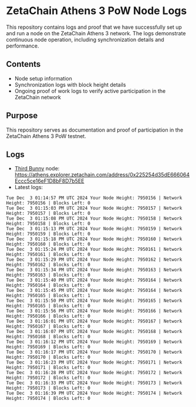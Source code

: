 # ZetaChain Athens 3 PoW Node Logs
This repository contains logs and proof that we have successfully set up and run a node on the ZetaChain Athens 3 network. The logs demonstrate continuous node operation, including synchronization details and performance.

## Contents
- Node setup information
- Synchronization logs with block height details
- Ongoing proof of work logs to verify active participation in the ZetaChain network

## Purpose
This repository serves as documentation and proof of participation in the ZetaChain Athens 3 PoW testnet.

## Logs

- [Third Bunny](https://thirdbunny.xyz/) node: https://athens.explorer.zetachain.com/address/0x225254d35dE666064Eccc5ce16eF1D8bF8D7b5EE
- Latest logs:
```
Tue Dec  3 01:14:57 PM UTC 2024 Your Node Height: 7950156 | Network Height: 7950156 | Blocks Left: 0
Tue Dec  3 01:15:03 PM UTC 2024 Your Node Height: 7950157 | Network Height: 7950157 | Blocks Left: 0
Tue Dec  3 01:15:08 PM UTC 2024 Your Node Height: 7950158 | Network Height: 7950158 | Blocks Left: 0
Tue Dec  3 01:15:13 PM UTC 2024 Your Node Height: 7950159 | Network Height: 7950159 | Blocks Left: 0
Tue Dec  3 01:15:18 PM UTC 2024 Your Node Height: 7950160 | Network Height: 7950160 | Blocks Left: 0
Tue Dec  3 01:15:24 PM UTC 2024 Your Node Height: 7950161 | Network Height: 7950161 | Blocks Left: 0
Tue Dec  3 01:15:29 PM UTC 2024 Your Node Height: 7950162 | Network Height: 7950162 | Blocks Left: 0
Tue Dec  3 01:15:34 PM UTC 2024 Your Node Height: 7950163 | Network Height: 7950163 | Blocks Left: 0
Tue Dec  3 01:15:40 PM UTC 2024 Your Node Height: 7950164 | Network Height: 7950164 | Blocks Left: 0
Tue Dec  3 01:15:45 PM UTC 2024 Your Node Height: 7950164 | Network Height: 7950165 | Blocks Left: 1
Tue Dec  3 01:15:50 PM UTC 2024 Your Node Height: 7950165 | Network Height: 7950165 | Blocks Left: 0
Tue Dec  3 01:15:56 PM UTC 2024 Your Node Height: 7950166 | Network Height: 7950166 | Blocks Left: 0
Tue Dec  3 01:16:01 PM UTC 2024 Your Node Height: 7950167 | Network Height: 7950167 | Blocks Left: 0
Tue Dec  3 01:16:07 PM UTC 2024 Your Node Height: 7950168 | Network Height: 7950168 | Blocks Left: 0
Tue Dec  3 01:16:12 PM UTC 2024 Your Node Height: 7950169 | Network Height: 7950169 | Blocks Left: 0
Tue Dec  3 01:16:17 PM UTC 2024 Your Node Height: 7950170 | Network Height: 7950170 | Blocks Left: 0
Tue Dec  3 01:16:23 PM UTC 2024 Your Node Height: 7950171 | Network Height: 7950171 | Blocks Left: 0
Tue Dec  3 01:16:28 PM UTC 2024 Your Node Height: 7950172 | Network Height: 7950172 | Blocks Left: 0
Tue Dec  3 01:16:33 PM UTC 2024 Your Node Height: 7950173 | Network Height: 7950173 | Blocks Left: 0
Tue Dec  3 01:16:39 PM UTC 2024 Your Node Height: 7950174 | Network Height: 7950174 | Blocks Left: 0
```
